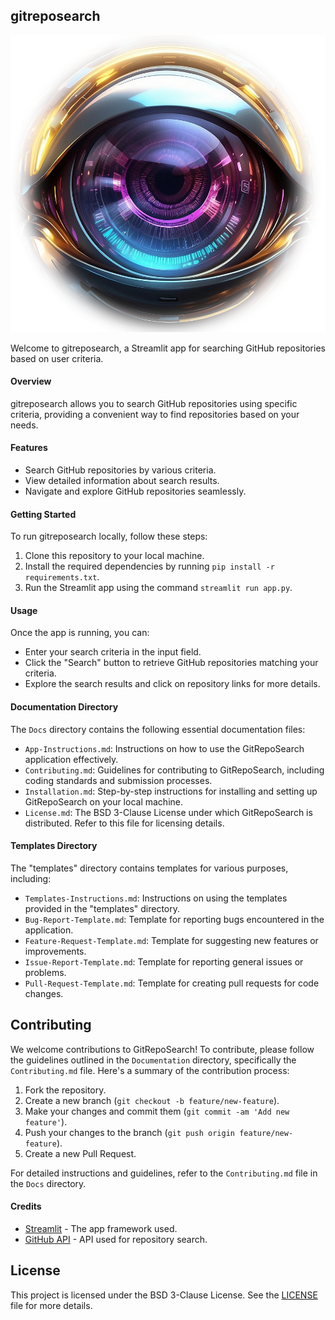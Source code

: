 ## gitreposearch

![gitreposearch Logo](./images/gitreposearch_logo.png)

Welcome to gitreposearch, a Streamlit app for searching GitHub repositories based on user criteria.

#### Overview

gitreposearch allows you to search GitHub repositories using specific criteria, providing a convenient way to find repositories based on your needs.

#### Features

- Search GitHub repositories by various criteria.
- View detailed information about search results.
- Navigate and explore GitHub repositories seamlessly.

#### Getting Started

To run gitreposearch locally, follow these steps:

1. Clone this repository to your local machine.
2. Install the required dependencies by running `pip install -r requirements.txt`.
3. Run the Streamlit app using the command `streamlit run app.py`.

#### Usage

Once the app is running, you can:

- Enter your search criteria in the input field.
- Click the "Search" button to retrieve GitHub repositories matching your criteria.
- Explore the search results and click on repository links for more details.

#### Documentation Directory

The `Docs` directory contains the following essential documentation files:

- `App-Instructions.md`: Instructions on how to use the GitRepoSearch application effectively.
- `Contributing.md`: Guidelines for contributing to GitRepoSearch, including coding standards and submission processes.
- `Installation.md`: Step-by-step instructions for installing and setting up GitRepoSearch on your local machine.
- `License.md`: The BSD 3-Clause License under which GitRepoSearch is distributed. Refer to this file for licensing details.

#### Templates Directory

The "templates" directory contains templates for various purposes, including:

- `Templates-Instructions.md`: Instructions on using the templates provided in the "templates" directory.
- `Bug-Report-Template.md`: Template for reporting bugs encountered in the application.
- `Feature-Request-Template.md`: Template for suggesting new features or improvements.
- `Issue-Report-Template.md`: Template for reporting general issues or problems.
- `Pull-Request-Template.md`: Template for creating pull requests for code changes.

## Contributing

We welcome contributions to GitRepoSearch! To contribute, please follow the guidelines outlined in the `Documentation` directory, specifically the `Contributing.md` file. Here's a summary of the contribution process:

1. Fork the repository.
2. Create a new branch (`git checkout -b feature/new-feature`).
3. Make your changes and commit them (`git commit -am 'Add new feature'`).
4. Push your changes to the branch (`git push origin feature/new-feature`).
5. Create a new Pull Request.

For detailed instructions and guidelines, refer to the `Contributing.md` file in the `Docs` directory.

#### Credits

- [Streamlit](https://streamlit.io/) - The app framework used.
- [GitHub API](https://developer.github.com/v3/) - API used for repository search.

## License

This project is licensed under the BSD 3-Clause License. See the [LICENSE](./docs/License.md) file for more details.
